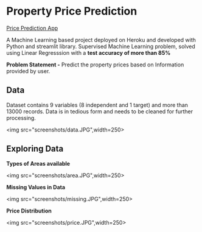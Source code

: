 # Property Price Prediction
[Price Prediction App](https://price--prediction-app.herokuapp.com)

A Machine Learning based project deployed on Heroku and developed with Python and streamlit library. Supervised Machine Learning problem, solved using Linear Regresssion with a **test accuracy of more than 85%**<br>

**Problem Statement -** Predict the property prices based on Information provided by user.
## Data
Dataset contains 9 variables (8 independent and 1 target) and more than 13000 records. Data is in tedious form and needs to be cleaned for further processing. 

<img src="screenshots/data.JPG",width=250>

## Exploring Data

**Types of Areas available**<br>

<img src="screenshots/area.JPG",width=250>

**Missing Values in Data**

<img src="screenshots/missing.JPG",width=250>

**Price Distribution**

<img src="screenshots/price.JPG",width=250>
